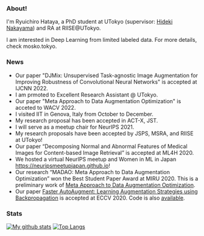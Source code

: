 ### About!

I'm Ryuichiro Hataya, a PhD student at UTokyo (supervisor: [Hideki Nakayama](http://www.nlab.ci.i.u-tokyo.ac.jp/~nakayama/index.html)) and RA at RIISE@UTokyo.

I am interested in Deep Learning from limited labeled data. For more details, check mosko.tokyo.

### News

* Our paper "DJMix: Unsupervised Task-agnostic Image Augmentation for Improving Robustness of Convolutional Neural Networks" is accepted at IJCNN 2022.
* I am prmoted to Excellent Research Assistant @ UTokyo.
* Our paper "Meta Approach to Data Augmentation Optimization" is acceted to WACV 2022.
* I visited IIT in Genova, Italy from October to December.
* My research proposal has been accepted in ACT-X, JST.
* I will serve as a meetup chair for NeurIPS 2021.
* My research proposals have been accepted by JSPS, MSRA, and RIISE at UTokyo!
* Our paper “Decomposing Normal and Abnormal Features of Medical Images for Content-based Image Retrieval” is accepted at ML4H 2020.
* We hosted a virtual NeurIPS meetup and Women in ML in Japan https://neuripsmeetupjapan.github.io!
* Our research “MADAO: Meta Approach to Data Augmentation Optimization” won the Best Student Paper Award at MIRU 2020. This is a preliminary work of [Meta Approach to Data Augmentation Optimization](https://arxiv.org/abs/2006.07965).
* Our paper [Faster AutoAugment: Learning Augmentation Strategies using Backpropagation](https://arxiv.org/abs/1911.06987) is accepted at ECCV 2020. Code is also [available](https://github.com/moskomule/dda/tree/fasteraa/faster_autoaugment).

### Stats

[![My github stats](https://github-readme-stats.vercel.app/api?username=moskomule&count_private=true)](https://github.com/anuraghazra/github-readme-stats) [![Top Langs](https://github-readme-stats.vercel.app/api/top-langs/?username=moskomule&hide=javascript,html,css,jupyter%20notebook)](https://github.com/anuraghazra/github-readme-stats)

